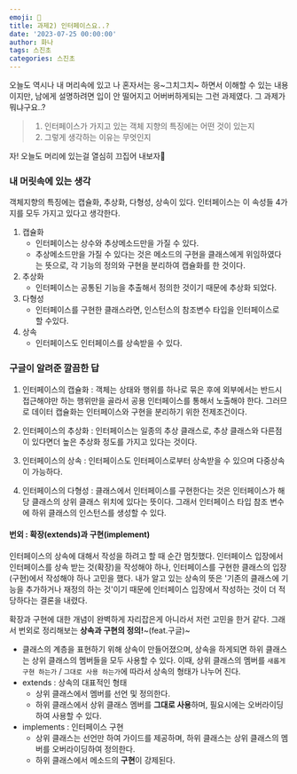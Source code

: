 ```yaml
---
emoji: 🐢
title: 과제2) 인터페이스요..?
date: '2023-07-25 00:00:00'
author: 화나
tags: 스진초
categories: 스진초
---
```


오늘도 역시나 내 머리속에 있고 나 혼자서는 응\~그치그치~ 하면서 이해할 수 있는 내용이지만, 남에게 설명하려면 입이 안 떨어지고 어버버하게되는 그런 과제였다. 그 과제가 뭐냐구요..?

> 1.  인터페이스가 가지고 있는 객체 지향의 특징에는 어떤 것이 있는지
> 2.  그렇게 생각하는 이유는 무엇인지

자! 오늘도 머리에 있는걸 열심히 끄집어 내보자🤯
<br>

### 내 머릿속에 있는 생각

객체지향의 특징에는 캡슐화, 추상화, 다형성, 상속이 있다. 인터페이스는 이 속성들 4가지를 모두 가지고 있다고 생각한다.

1. 캡슐화
   - 인터페이스는 상수와 추상메소드만을 가질 수 있다.
   - 추상메소드만을 가질 수 있다는 것은 메소드의 구현을 클래스에게 위임하였다는 뜻으로, 각 기능의 정의와 구현을 분리하여 캡슐화를 한 것이다.
2. 추상화
   - 인터페이스는 공통된 기능을 추출해서 정의한 것이기 때문에 추상화 되었다.
3. 다형성
   - 인터페이스를 구현한 클래스라면, 인스턴스의 참조변수 타입을 인터페이스로 할 수있다.
4. 상속
   - 인터페이스도 인터페이스를 상속받을 수 있다.

### 구글이 알려준 깔끔한 답

1. 인터페이스의 캡슐화 : 객체는 상태와 행위를 하나로 묶은 후에 외부에서는 반드시 접근해야만 하는 행위만을 골라서 공용 인터페이스를 통해서 노출해야 한다. 그러므로 데이터 캡슐화는 인터페이스와 구현을 분리하기 위한 전제조건이다.

2. 인터페이스의 추상화 : 인터페이스는 일종의 추상 클래스로, 추상 클래스와 다른점이 있다면더 높은 추상화 정도를 가지고 있다는 것이다.

3. 인터페이스의 상속 : 인터페이스도 인터페이스로부터 상속받을 수 있으며 다중상속이 가능하다.

4. 인터페이스의 다형성 : 클래스에서 인터페이스를 구현한다는 것은 인터페이스가 해당 클래스의 상위 클래스 위치에 있다는 뜻이다. 그래서 인터페이스 타입 참조 변수에 하위 클래스의 인스턴스를 생성할 수 있다.

#### 번외 : 확장(extends)과 구현(implement)

인터페이스의 상속에 대해서 작성을 하려고 할 때 순간 멈칫했다.
인터페이스 입장에서 인터페이스를 상속 받는 것(확장)을 작성해야 하나, 인터페이스를 구현한 클래스의 입장(구현)에서 작성해야 하나 고민을 했다. 내가 알고 있는 상속의 뜻은 '기존의 클래스에 기능을 추가하거나 재정의 하는 것'이기 때문에 인터페이스 입장에서 작성하는 것이 더 적당하다는 결론을 내렸다.

확장과 구현에 대한 개념이 완벽하게 자리잡은게 아니라서 저런 고민을 한거 같다.
그래서 번외로 정리해보는 **상속과 구현의 정의!**~(feat.구글)~

- 클래스의 계층을 표현하기 위해 상속이 만들어졌으며, 상속을 하게되면 하위 클래스는 상위 클래스의 멤버들을 모두 사용할 수 있다. 이때, 상위 클래스의 멤버를 `새롭게 구현 하는가` / `그대로 사용 하는가`에 따라서 상속의 형태가 나누어 진다.
- extends : 상속의 대표적인 형태
  - 상위 클래스에서 멤버를 선언 및 정의한다.
  - 하위 클래스에서 상위 클래스 멤버를 **그대로 사용**하며, 필요시에는 오버라이딩하여 사용할 수 있다.
- implements : 인터페이스 구현
  - 상위 클래스는 선언만 하여 가이드를 제공하며, 하위 클래스는 상위 클래스의 멤버를 오버라이딩하여 정의한다.
  - 하위 클래스에서 메소드의 **구현**이 강제된다.

```toc

```

